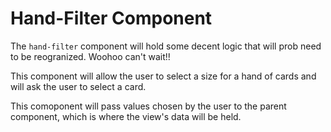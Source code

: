 # Hand-Filter Component

The `hand-filter` component will hold some decent logic that will prob need to be reogranized. Woohoo can't wait!!

This component will allow the user to select a size for a hand of cards and will ask the user to select a card.

This comoponent will pass values chosen by the user to the parent component, which is where the view's data will be held.
